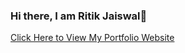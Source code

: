 ### Hi there, I am Ritik Jaiswal👋

[Click Here to View My Portfolio Website](https://www.ritikjaiswal.com)
